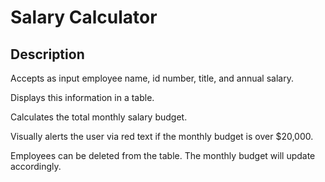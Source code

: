 # Salary Calculator

## Description

Accepts as input employee name, id number, title, and annual salary.

Displays this information in a table.

Calculates the total monthly salary budget.

Visually alerts the user via red text if the monthly budget is over $20,000.

Employees can be deleted from the table. The monthly budget will update accordingly.